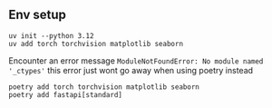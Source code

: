 
## Env setup
```
uv init --python 3.12
uv add torch torchvision matplotlib seaborn 
```
Encounter an error message `ModuleNotFoundError: No module named '_ctypes'`
this error just wont go away when using poetry instead 
```
poetry add torch torchvision matplotlib seaborn 
poetry add fastapi[standard]
```
